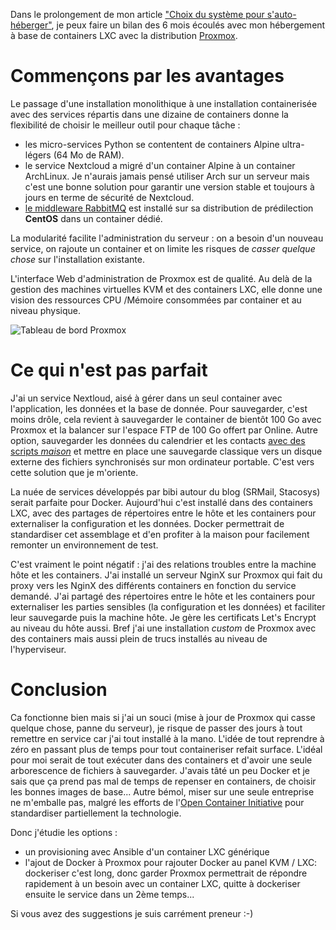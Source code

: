 <!-- title: Hébergement et taille de containers -->
<!-- category: Hébergement Containers -->
<!-- tag: planet -->

Dans le prolongement de mon article ["Choix du système pour s'auto-héberger"](https://blogduyax.madyanne.fr/2018/quel-systeme-serveur), je peux faire un bilan des 6 mois écoulés avec mon hébergement à base de containers LXC avec la distribution [Proxmox](https://fr.wikipedia.org/wiki/Proxmox_VE).<!-- more -->

# Commençons par les avantages

Le passage d'une installation monolithique à une installation containerisée avec des services répartis dans une dizaine de containers donne la flexibilité de choisir le meilleur outil pour chaque tâche :

- les micro-services Python se contentent de containers Alpine ultra-légers (64 Mo de RAM).
- le service Nextcloud a migré d'un container Alpine à un container ArchLinux. Je n'aurais jamais pensé utiliser Arch sur un serveur mais c'est une bonne solution pour garantir une version stable et toujours à jours en terme de sécurité de Nextcloud.
- [le middleware RabbitMQ](https://blogduyax.madyanne.fr/2018/mes-notes-sur-rabbitmq) est installé sur sa distribution de prédilection **CentOS** dans un container dédié.

La modularité facilite l'administration du serveur : on a besoin d'un nouveau service, on rajoute un container et on limite les risques de *casser quelque chose* sur l'installation existante.

L'interface Web d'administration de Proxmox est de qualité. Au delà de la gestion des machines virtuelles KVM et des containers LXC, elle donne une vision des ressources CPU /Mémoire consommées par container et au niveau physique.

![Tableau de bord Proxmox](/images/2018/proxmox-dashboard.png)

# Ce qui n'est pas parfait

J'ai un service Nextloud, aisé à gérer dans un seul container avec l'application, les données et la base de donnée. Pour sauvegarder, c'est moins drôle, cela revient à sauvegarder le container de bientôt 100 Go avec Proxmox et la balancer sur l'espace FTP de 100 Go offert par Online. Autre option, sauvegarder les données du calendrier et les contacts [avec des scripts *maison*](https://blogduyax.madyanne.fr/2015/deploiement-et-sauvegarde/) et mettre en place une sauvegarde classique vers un disque externe des fichiers synchronisés sur mon ordinateur portable. C'est vers cette solution que je m'oriente.

La nuée de services développés par bibi autour du blog (SRMail, Stacosys) serait parfaite pour Docker. Aujourd'hui c'est installé dans des containers LXC, avec des partages de répertoires entre le hôte et les containers pour externaliser la configuration et les données. Docker permettrait de standardiser cet assemblage et d'en profiter à la maison pour facilement remonter un environnement de test.

C'est vraiment le point négatif : j'ai des relations troubles entre la machine hôte et les containers. J'ai installé un serveur NginX sur Proxmox qui fait du proxy vers les NginX des différents containers en fonction du service demandé. J'ai partagé des répertoires entre le hôte et les containers pour externaliser les parties sensibles (la configuration et les données) et faciliter leur sauvegarde puis la machine hôte. Je gère les certificats Let's Encrypt au niveau du hôte aussi. Bref j'ai une installation *custom* de Proxmox avec des containers mais aussi plein de trucs installés au niveau de l'hyperviseur. 

# Conclusion

Ca fonctionne bien mais si j'ai un souci (mise à jour de Proxmox qui casse quelque chose, panne du serveur), je risque de passer des jours à tout remettre en service car j'ai tout installé à la mano. L'idée de tout reprendre à zéro en passant plus de temps pour tout containeriser refait surface. L'idéal pour moi serait de tout exécuter dans des containers et d'avoir une seule arborescence de fichiers à sauvegarder. J'avais tâté un peu Docker et je sais que ça prend pas mal de temps de repenser en containers, de choisir les bonnes images de base... Autre bémol, miser sur une seule entreprise ne m'emballe pas, malgré les efforts de l'[Open Container Initiative](https://blog.docker.com/2017/07/demystifying-open-container-initiative-oci-specifications) pour standardiser partiellement la technologie. 

Donc j'étudie les options :

- un provisioning avec Ansible d'un container LXC générique
- l'ajout de Docker à Proxmox pour rajouter Docker au panel KVM / LXC: dockeriser c'est long, donc garder Proxmox permettrait de répondre rapidement à un besoin avec un container LXC, quitte à dockeriser ensuite le service dans un 2ème temps...

Si vous avez des suggestions je suis carrément preneur :-)